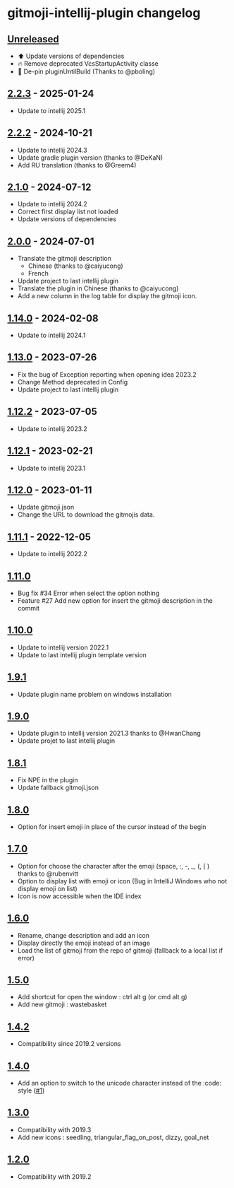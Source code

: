 <!-- Keep a Changelog guide -> https://keepachangelog.com -->

# gitmoji-intellij-plugin changelog

## [Unreleased]

- ⬆️ Update versions of dependencies
- 🔥 Remove deprecated VcsStartupActivity classe
- 📌 De-pin pluginUntilBuild (Thanks to @pboling)

## [2.2.3] - 2025-01-24

- Update to intellij 2025.1

## [2.2.2] - 2024-10-21

- Update to intellij 2024.3
- Update gradle plugin version (thanks to @DeKaN)
- Add RU translation (thanks to @Greem4)

## [2.1.0] - 2024-07-12

- Update to intellij 2024.2
- Correct first display list not loaded
- Update versions of dependencies

## [2.0.0] - 2024-07-01

- Translate the gitmoji description
  - Chinese (thanks to @caiyucong)
  - French
- Update project to last intellij plugin
- Translate the plugin in Chinese (thanks to @caiyucong)
- Add a new column in the log table for display the gitmoji icon.

## [1.14.0] - 2024-02-08

- Update to intellij 2024.1

## [1.13.0] - 2023-07-26

- Fix the bug of Exception reporting when opening idea 2023.2
- Change Method deprecated in Config
- Update project to last intellij plugin

## [1.12.2] - 2023-07-05

- Update to intellij 2023.2

## [1.12.1] - 2023-02-21

- Update to intellij 2023.1

## [1.12.0] - 2023-01-11

- Update gitmoji.json
- Change the URL to download the gitmojis data.

## [1.11.1] - 2022-12-05

- Update to intellij 2022.2

## [1.11.0]

- Bug fix #34 Error when select the option nothing
- Feature #27 Add new option for insert the gitmoji description in the commit

## [1.10.0]

- Update to intellij version 2022.1
- Update to last intellij plugin template version

## [1.9.1]

- Update plugin name problem on windows installation

## [1.9.0]

- Update plugin to intellij version 2021.3 thanks to @HwanChang
- Update projet to last intellij plugin

## [1.8.1]

- Fix NPE in the plugin</li>
- Update fallback gitmoji.json</li>

## [1.8.0]

- Option for insert emoji in place of the cursor instead of the begin

## [1.7.0]

- Option for choose the character after the emoji (space, :, -, _, (, [ ) thanks to @rubenvitt
- Option to display list with emoji or icon (Bug in IntelliJ Windows who not display emoji on list)
- Icon is now accessible when the IDE index

## [1.6.0]

- Rename, change description and add an icon
- Display directly the emoji instead of an image
- Load the list of gitmoji from the repo of gitmoji (fallback to a local list if error)

## [1.5.0]

- Add shortcut for open the window : ctrl alt g (or cmd alt g)
- Add new gitmoji : wastebasket

## [1.4.2]

- Compatibility since 2019.2 versions

## [1.4.0]

- Add an option to switch to the unicode character instead of the :code: style (<a href="https://github.com/patou/gitmoji-intellij-plugin/issues/1">#1</a>)

## [1.3.0]

- Compatibility with 2019.3
- Add new icons : seedling, triangular_flag_on_post, dizzy, goal_net

## [1.2.0]

- Compatibility with 2019.2

[Unreleased]: https://github.com/patou/gitmoji-intellij-plugin/compare/v2.2.3...HEAD
[2.2.3]: https://github.com/patou/gitmoji-intellij-plugin/compare/v2.2.2...v2.2.3
[2.2.2]: https://github.com/patou/gitmoji-intellij-plugin/compare/v2.1.0...v2.2.2
[2.1.0]: https://github.com/patou/gitmoji-intellij-plugin/compare/v2.0.0...v2.1.0
[2.0.0]: https://github.com/patou/gitmoji-intellij-plugin/compare/v1.14.0...v2.0.0
[1.14.0]: https://github.com/patou/gitmoji-intellij-plugin/compare/v1.13.0...v1.14.0
[1.13.0]: https://github.com/patou/gitmoji-intellij-plugin/compare/v1.12.2...v1.13.0
[1.12.2]: https://github.com/patou/gitmoji-intellij-plugin/compare/v1.12.1...v1.12.2
[1.12.1]: https://github.com/patou/gitmoji-intellij-plugin/compare/v1.12.0...v1.12.1
[1.12.0]: https://github.com/patou/gitmoji-intellij-plugin/compare/v1.11.1...v1.12.0
[1.11.1]: https://github.com/patou/gitmoji-intellij-plugin/compare/v1.11.0...v1.11.1
[1.11.0]: https://github.com/patou/gitmoji-intellij-plugin/compare/v1.10.0...v1.11.0
[1.10.0]: https://github.com/patou/gitmoji-intellij-plugin/compare/v1.9.1...v1.10.0
[1.9.1]: https://github.com/patou/gitmoji-intellij-plugin/compare/v1.9.0...v1.9.1
[1.9.0]: https://github.com/patou/gitmoji-intellij-plugin/compare/v1.8.1...v1.9.0
[1.8.1]: https://github.com/patou/gitmoji-intellij-plugin/compare/v1.8.0...v1.8.1
[1.8.0]: https://github.com/patou/gitmoji-intellij-plugin/compare/v1.7.0...v1.8.0
[1.7.0]: https://github.com/patou/gitmoji-intellij-plugin/compare/v1.6.0...v1.7.0
[1.6.0]: https://github.com/patou/gitmoji-intellij-plugin/compare/v1.5.0...v1.6.0
[1.5.0]: https://github.com/patou/gitmoji-intellij-plugin/compare/v1.4.2...v1.5.0
[1.4.2]: https://github.com/patou/gitmoji-intellij-plugin/compare/v1.4.0...v1.4.2
[1.4.0]: https://github.com/patou/gitmoji-intellij-plugin/compare/v1.3.0...v1.4.0
[1.3.0]: https://github.com/patou/gitmoji-intellij-plugin/compare/v1.2.0...v1.3.0
[1.2.0]: https://github.com/patou/gitmoji-intellij-plugin/commits/v1.2.0
